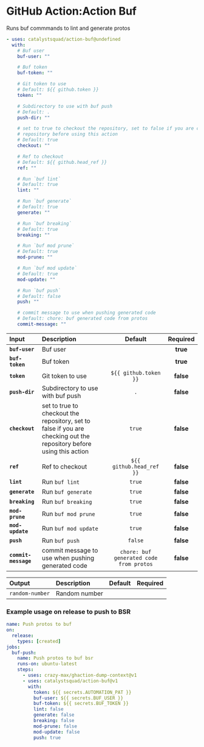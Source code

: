 <!-- start title -->

# GitHub Action:Action Buf

<!-- end title -->
<!-- start description -->

Runs buf commmands to lint and generate protos

<!-- end description -->
<!-- start contents -->
<!-- end contents -->
<!-- start usage -->

```yaml
- uses: catalystsquad/action-buf@undefined
  with:
    # Buf user
    buf-user: ""

    # Buf token
    buf-token: ""

    # Git token to use
    # Default: ${{ github.token }}
    token: ""

    # Subdirectory to use with buf push
    # Default: .
    push-dir: ""

    # set to true to checkout the repository, set to false if you are checking out the
    # repository before using this action
    # Default: true
    checkout: ""

    # Ref to checkout
    # Default: ${{ github.head_ref }}
    ref: ""

    # Run `buf lint`
    # Default: true
    lint: ""

    # Run `buf generate`
    # Default: true
    generate: ""

    # Run `buf breaking`
    # Default: true
    breaking: ""

    # Run `buf mod prune`
    # Default: true
    mod-prune: ""

    # Run `buf mod update`
    # Default: true
    mod-update: ""

    # Run `buf push`
    # Default: false
    push: ""

    # commit message to use when pushing generated code
    # Default: chore: buf generated code from protos
    commit-message: ""
```

<!-- end usage -->
<!-- start inputs -->

| **Input**            | **Description**                                                                                                      |               **Default**               | **Required** |
| :------------------- | :------------------------------------------------------------------------------------------------------------------- | :-------------------------------------: | :----------: |
| **`buf-user`**       | Buf user                                                                                                             |                                         |   **true**   |
| **`buf-token`**      | Buf token                                                                                                            |                                         |   **true**   |
| **`token`**          | Git token to use                                                                                                     |          `${{ github.token }}`          |  **false**   |
| **`push-dir`**       | Subdirectory to use with buf push                                                                                    |                   `.`                   |  **false**   |
| **`checkout`**       | set to true to checkout the repository, set to false if you are checking out the repository before using this action |                 `true`                  |  **false**   |
| **`ref`**            | Ref to checkout                                                                                                      |        `${{ github.head_ref }}`         |  **false**   |
| **`lint`**           | Run `buf lint`                                                                                                       |                 `true`                  |  **false**   |
| **`generate`**       | Run `buf generate`                                                                                                   |                 `true`                  |  **false**   |
| **`breaking`**       | Run `buf breaking`                                                                                                   |                 `true`                  |  **false**   |
| **`mod-prune`**      | Run `buf mod prune`                                                                                                  |                 `true`                  |  **false**   |
| **`mod-update`**     | Run `buf mod update`                                                                                                 |                 `true`                  |  **false**   |
| **`push`**           | Run `buf push`                                                                                                       |                 `false`                 |  **false**   |
| **`commit-message`** | commit message to use when pushing generated code                                                                    | `chore: buf generated code from protos` |  **false**   |

<!-- end inputs -->
<!-- start outputs -->

| **Output**      | **Description** | **Default** | **Required** |
| :-------------- | :-------------- | ----------- | ------------ |
| `random-number` | Random number   |             |              |

<!-- end outputs -->
<!-- start examples -->

### Example usage on release to push to BSR

```yaml
name: Push protos to buf
on:
  release:
    types: [created]
jobs:
  buf-push:
    name: Push protos to buf bsr
    runs-on: ubuntu-latest
    steps:
      - uses: crazy-max/ghaction-dump-context@v1
      - uses: catalystsquad/action-buf@v1
        with:
          token: ${{ secrets.AUTOMATION_PAT }}
          buf-user: ${{ secrets.BUF_USER }}
          buf-token: ${{ secrets.BUF_TOKEN }}
          lint: false
          generate: false
          breaking: false
          mod-prune: false
          mod-update: false
          push: true
```

<!-- end examples -->
<!-- start [.github/ghdocs/examples/] -->
<!-- end [.github/ghdocs/examples/] -->
